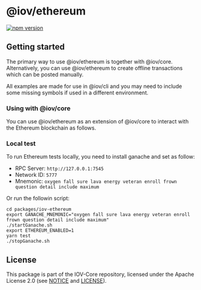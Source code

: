 # @iov/ethereum

[![npm version](https://img.shields.io/npm/v/@iov/ethereum.svg)](https://www.npmjs.com/package/@iov/ethereum)

## Getting started

The primary way to use @iov/ethereum is together with @iov/core. Alternatively,
you can use @iov/ethereum to create offline transactions which can be posted manually.

All examples are made for use in @iov/cli and you may need to include some
missing symbols if used in a different environment.

### Using with @iov/core

You can use @iov/ethereum as an extension of @iov/core to interact with the
Ethereum blockchain as follows.

### Local test

To run Ethereum tests locally, you need to install ganache and set as follow:
- RPC Server: `http://127.0.0.1:7545`
- Network ID: `5777`
- Mnemonic: `oxygen fall sure lava energy veteran enroll frown question detail include maximum`

Or run the followin script:
```
cd packages/iov-ethereum
export GANACHE_MNEMONIC="oxygen fall sure lava energy veteran enroll frown question detail include maximum"
./startGanache.sh
export ETHEREUM_ENABLED=1
yarn test
./stopGanache.sh
```

## License

This package is part of the IOV-Core repository, licensed under the Apache License 2.0
(see [NOTICE](https://github.com/iov-one/iov-core/blob/master/NOTICE) and [LICENSE](https://github.com/iov-one/iov-core/blob/master/LICENSE)).
